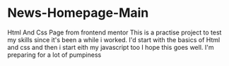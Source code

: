 # News-Homepage-Main
Html And Css Page from frontend mentor
This is a practise project to test my skills since it's been a while i worked.
I'd start with the basics of Html and css and then i start eith my javascript too
I hope this goes well. I'm preparing for a lot of pumpiness
